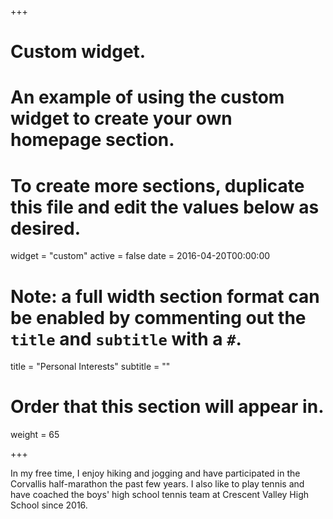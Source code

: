+++
# Custom widget.
# An example of using the custom widget to create your own homepage section.
# To create more sections, duplicate this file and edit the values below as desired.
widget = "custom"
active = false
date = 2016-04-20T00:00:00

# Note: a full width section format can be enabled by commenting out the `title` and `subtitle` with a `#`.
title = "Personal Interests"
subtitle = ""

# Order that this section will appear in.
weight = 65

+++

In my free time, I enjoy hiking and jogging and have participated in the Corvallis half-marathon the past few years. I also like to play tennis and have coached the boys' high school tennis team at Crescent Valley High School since 2016. 


